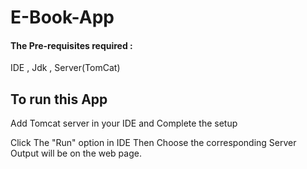 # E-Book-App
<h4>The Pre-requisites required : </h4>
<p>IDE , Jdk , Server(TomCat)</p>
<h2>To run this App </h2>
<p>Add Tomcat server in your IDE and Complete the setup </p>
<p>Click The "Run" option in IDE
   Then Choose the corresponding Server
   Output will be on the web page.
</p>

